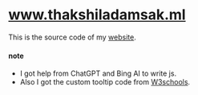 # www.thakshiladamsak.ml
This is the source code of my [website](https://www.thakshiladamsak.ml).

#### note
- I got help from ChatGPT and Bing AI to write js.
- Also I got the custom tooltip code from [W3schools](https://www.w3schools.com/css/css_tooltip.asp).